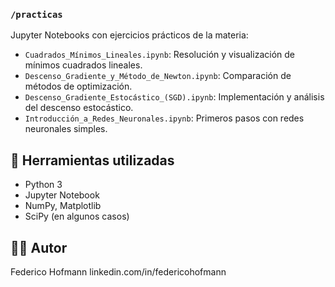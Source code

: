 ### `/practicas`
Jupyter Notebooks con ejercicios prácticos de la materia:

- `Cuadrados_Mínimos_Lineales.ipynb`: Resolución y visualización de mínimos cuadrados lineales.
- `Descenso_Gradiente_y_Método_de_Newton.ipynb`: Comparación de métodos de optimización.
- `Descenso_Gradiente_Estocástico_(SGD).ipynb`: Implementación y análisis del descenso estocástico.
- `Introducción_a_Redes_Neuronales.ipynb`: Primeros pasos con redes neuronales simples.

## 🧰 Herramientas utilizadas

- Python 3
- Jupyter Notebook
- NumPy, Matplotlib
- SciPy (en algunos casos)

## 🧑‍💻 Autor

Federico Hofmann 
linkedin.com/in/federicohofmann
